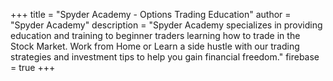 +++
title = "Spyder Academy - Options Trading Education"
author = "Spyder Academy"
description = "Spyder Academy specializes in providing education and training to beginner traders learning how to trade in the Stock Market. Work from Home or Learn a side hustle with our trading strategies and investment tips to help you gain financial freedom."
firebase = true
+++
